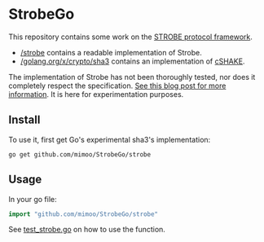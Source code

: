 # StrobeGo

This repository contains some work on the [STROBE protocol framework](https://strobe.sourceforge.io/).

* [/strobe](/strobe) contains a readable implementation of Strobe.
* [/golang.org/x/crypto/sha3](/golang.org/x/crypto/sha3) contains an implementation of [cSHAKE](http://nvlpubs.nist.gov/nistpubs/SpecialPublications/NIST.SP.800-185.pdf).

The implementation of Strobe has not been thoroughly tested, nor does it completely respect the specification. [See this blog post for more information](https://www.cryptologie.net/article/398/strobego/). It is here for experimentation purposes.

## Install

To use it, first get Go's experimental sha3's implementation:

```
go get github.com/mimoo/StrobeGo/strobe
```

## Usage

In your go file:

```go
import "github.com/mimoo/StrobeGo/strobe"
```

See [test_strobe.go](/test_strobe.go) on how to use the function.
